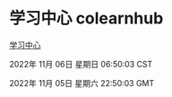# 学习中心 colearnhub
[学习中心](http://59.174.11.233:56308/colearnhub/)

2022年 11月 06日 星期日 06:50:03 CST

2022年 11月 05日 星期六 22:50:03 GMT
